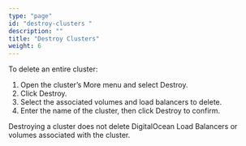 ```yaml
---
type: "page"
id: "destroy-clusters "
description: ""
title: "Destroy Clusters"
weight: 6
---
```

To delete an entire cluster:

1. Open the cluster’s More menu and select Destroy.
2. Click Destroy.
3. Select the associated volumes and load balancers to delete.
4. Enter the name of the cluster, then click Destroy to confirm.

Destroying a cluster does not delete DigitalOcean Load Balancers or volumes associated with the cluster.